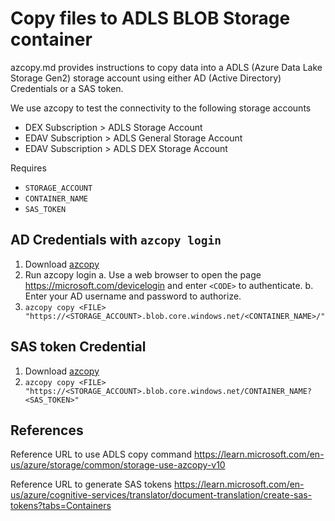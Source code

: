 # Copy files to ADLS BLOB Storage container

azcopy.md provides instructions to copy data into a ADLS (Azure Data Lake Storage Gen2) storage account using either AD (Active Directory) Credentials or a SAS token. 

We use azcopy to test the connectivity to the following storage accounts
- DEX Subscription > ADLS Storage Account
- EDAV Subscription > ADLS General Storage Account
- EDAV Subscription > ADLS DEX Storage Account

Requires
- `STORAGE_ACCOUNT`
- `CONTAINER_NAME`
- `SAS_TOKEN`

## AD Credentials with `azcopy login`

1. Download [azcopy](https://learn.microsoft.com/en-us/azure/storage/common/storage-use-azcopy-v10#download-azcopy)
2. Run azcopy login	
  a. Use a web browser to open the page https://microsoft.com/devicelogin and enter `<CODE>` to authenticate.
  b. Enter your AD username and password to authorize.
3. `azcopy copy <FILE> "https://<STORAGE_ACCOUNT>.blob.core.windows.net/<CONTAINER_NAME>/"`


## SAS token Credential

1. Download [azcopy](https://learn.microsoft.com/en-us/azure/storage/common/storage-use-azcopy-v10#download-azcopy)
2. `azcopy copy <FILE> "https://<STORAGE_ACCOUNT>.blob.core.windows.net/CONTAINER_NAME?<SAS_TOKEN>"`

## References
Reference URL to use ADLS copy command
https://learn.microsoft.com/en-us/azure/storage/common/storage-use-azcopy-v10		

Reference URL to generate SAS tokens
https://learn.microsoft.com/en-us/azure/cognitive-services/translator/document-translation/create-sas-tokens?tabs=Containers
